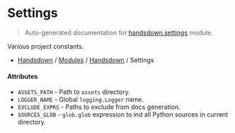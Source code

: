 # Settings

> Auto-generated documentation for [handsdown.settings](https://github.com/vemel/handsdown/blob/master/handsdown/settings.py) module.

Various project constants.

- [Handsdown](../README.md#-handsdown---python-documentation-generator) / [Modules](../MODULES.md#modules) / [Handsdown](index.md#handsdown) / Settings

#### Attributes

- `ASSETS_PATH` - Path to `assets` directory.
- `LOGGER_NAME` - Global `logging.Logger` name.
- `EXCLUDE_EXPRS` - Paths to exclude from docs generation.
- `SOURCES_GLOB` - `glob.glob` expression to ind all Python sources in current directory.
